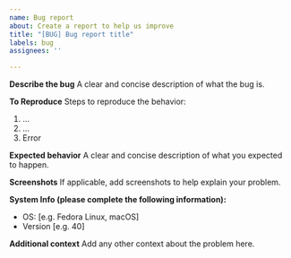 ```yaml
---
name: Bug report
about: Create a report to help us improve
title: "[BUG] Bug report title"
labels: bug
assignees: ''

---
```


**Describe the bug**
A clear and concise description of what the bug is.

**To Reproduce**
Steps to reproduce the behavior:
1. ...
2. ...
3. Error

**Expected behavior**
A clear and concise description of what you expected to happen.

**Screenshots**
If applicable, add screenshots to help explain your problem.

**System Info (please complete the following information):**
 - OS: [e.g. Fedora Linux, macOS]
 - Version [e.g. 40]

**Additional context**
Add any other context about the problem here.
